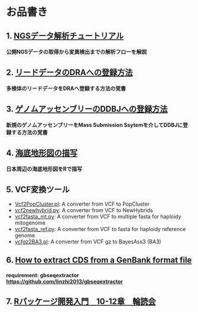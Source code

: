 # お品書き
## 1. [NGSデータ解析チュートリアル](https://github.com/akihirao/how2cook/tree/main/ngs_training)
####  公開NGSデータの取得から変異検出までの解析フローを解説

## 2. [リードデータのDRAへの登録方法](https://github.com/akihirao/how2cook/tree/main/how2submit_DRA)
####  多検体のリードデータをDRAへ登録する方法の覚書

## 3. [ゲノムアッセンブリーのDDBJへの登録方法](https://github.com/akihirao/how2cook/tree/main/how2submit_assembly)
####  新規のゲノムアッセンブリーをMass Submission Ssytemを介してDDBJに登録する方法の覚書

## 4. [海底地形図の描写](https://github.com/akihirao/how2cook/blob/main/how2draw_ETOPO/Plot.Sea_around_JPN.md)
####  日本周辺の海底地形図をRで描写

## 5. VCF変換ツール
- [Vcf2PopCluster.pl](https://github.com/akihirao/how2cook/blob/main/Vcf2PopCluster.pl): A converter from VCF to PopCluster
- [vcf2newhybrid.py](https://github.com/akihirao/how2cook/blob/main/vcf2newhybs.py): A converter from VCF to NewHybrids
- [vcf2fasta_mt.py](https://github.com/akihirao/how2cook/blob/main/vcf2fasta_mt.py): A converter from VCF to multiple fasta for haploidy mitogenome
- [vcf2fasta_ref.py](https://github.com/akihirao/how2cook/blob/main/vcf2fasta_ref.py): A converter from VCF to fasta for haploidy reference genome
- [vcfgz2BA3.pl](https://github.com/akihirao/how2cook/blob/main/vcfgz2BA3.pl): A converter from VCF gz to BayesAss3 (BA3)

## 6. [How to extract CDS from a GenBank format file](https://github.com/akihirao/how2cook/blob/main/how2extract_cds_from_gb/notes.md)
####  requirement: gbseqextractor https://github.com/linzhi2013/gbseqextractor

## 7. [Rパッケージ開発入門　10-12章　輪読会](https://github.com/akihirao/how2cook/blob/main/RpackDev/R_development_chap10-12.md)
